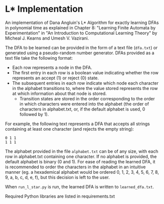 # L* Implementation

An implementation of Dana Angluin's L* Algorithm for exactly learning DFAs in polynomial time as explained in Chapter 8: "Learning Finite Automata by Experimentation" in "An Introduction to Computational Learning Theory" by Micheal J. Kearns and Umesh V. Vazirani.

The DFA to be learned can be provided in the form of a text file (`dfa.txt`) or generated using a pseudo-random number generator. DFAs provided as a text file take the following format:
* Each row represents a node in the DFA.
* The first entry in each row is a boolean value indicating whether the row represents an accept (1) or reject (0) state.
* The subsequent entries in each row indicate which node each character in the alphabet transitions to, where the value stored represents the row at which information about that node is stored.
    * Transition states are stored in the order corresponding to the order in which characters were entered into the alphabet (the order of characters in alphabet.txt, or, if the default alphabet is used, 0 followed by 1).

For example, the following text represents a DFA that accepts all strings containing at least one character (and rejects the empty string):
```
0 1 1
1 1 1
```

The alphabet provided in the file `alphabet.txt` can be of any size, with each row in alphabet.txt containing one character. If no alphabet is provided, the default alphabet is binary (0 and 1). For ease of reading the learned DFA, it is recommended to order the characters in the alphabet in an intuitive manner (eg. a hexademical alphabet would be ordered 0, 1, 2, 3, 4, 5, 6, 7, 8, 9, a, b, c, d, e, f), but this decision is left to the user.

When `run_l_star.py` is run, the learned DFA is written to `learned_dfa.txt`.

Required Python libraries are listed in requirements.txt
